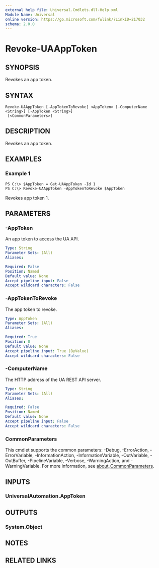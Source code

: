 ```yaml
---
external help file: Universal.Cmdlets.dll-Help.xml
Module Name: Universal
online version: https://go.microsoft.com/fwlink/?LinkID=217032
schema: 2.0.0
---
```


# Revoke-UAAppToken

## SYNOPSIS
Revokes an app token.

## SYNTAX

```
Revoke-UAAppToken [-AppTokenToRevoke] <AppToken> [-ComputerName <String>] [-AppToken <String>]
 [<CommonParameters>]
```

## DESCRIPTION
Revokes an app token.

## EXAMPLES

### Example 1
```
PS C:\> $AppToken = Get-UAAppToken -Id 1
PS C:\> Revoke-UAAppToken -AppTokenToRevoke $AppToken
```

Revokes app token 1.

## PARAMETERS

### -AppToken
An app token to access the UA API.

```yaml
Type: String
Parameter Sets: (All)
Aliases:

Required: False
Position: Named
Default value: None
Accept pipeline input: False
Accept wildcard characters: False
```

### -AppTokenToRevoke
The app token to revoke.

```yaml
Type: AppToken
Parameter Sets: (All)
Aliases:

Required: True
Position: 0
Default value: None
Accept pipeline input: True (ByValue)
Accept wildcard characters: False
```

### -ComputerName
The HTTP address of the UA REST API server.

```yaml
Type: String
Parameter Sets: (All)
Aliases:

Required: False
Position: Named
Default value: None
Accept pipeline input: False
Accept wildcard characters: False
```

### CommonParameters
This cmdlet supports the common parameters: -Debug, -ErrorAction, -ErrorVariable, -InformationAction, -InformationVariable, -OutVariable, -OutBuffer, -PipelineVariable, -Verbose, -WarningAction, and -WarningVariable. For more information, see [about_CommonParameters](http://go.microsoft.com/fwlink/?LinkID=113216).

## INPUTS

### UniversalAutomation.AppToken
## OUTPUTS

### System.Object
## NOTES

## RELATED LINKS
